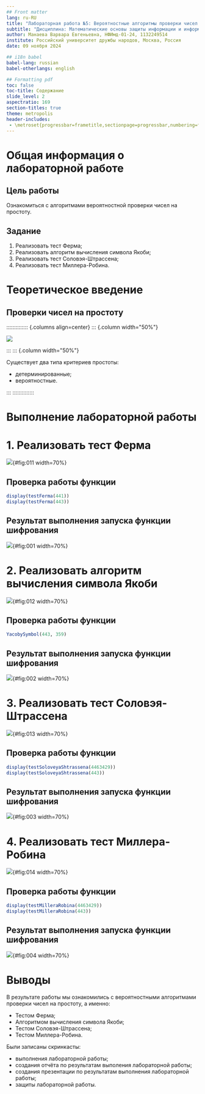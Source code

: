 ```yaml
---
## Front matter
lang: ru-RU
title: "Лабораторная работа №5: Вероятностные алгоритмы проверки чисел на простоту"
subtitle: "Дисциплина: Математические основы защиты информации и информационной безопасности"
author: Манаева Варвара Евгеньевна, НФИмд-01-24, 1132249514
institute: Российский университет дружбы народов, Москва, Россия
date: 09 ноября 2024

## i18n babel
babel-lang: russian
babel-otherlangs: english

## Formatting pdf
toc: false
toc-title: Содержание
slide_level: 2
aspectratio: 169
section-titles: true
theme: metropolis
header-includes:
 - \metroset{progressbar=frametitle,sectionpage=progressbar,numbering=fraction}
---
```


# Общая информация о лабораторной работе

## Цель работы

Ознакомиться с алгоритмами вероятностной проверки чисел на простоту.

## Задание

1. Реализовать тест Ферма;
2. Реализовать алгоритм вычисления символа Якоби;
3. Реализовать тест Соловэя-Штрассена;
4. Реализовать тест Миллера-Робина.

# Теоретическое введение

## Проверки чисел на простоту

:::::::::::::: {.columns align=center}
::: {.column width="50%"}

![](./image/1.jpg)

:::
::: {.column width="50%"}

Существует два типа критериев простоты:

- детерминированные;
- вероятностные.

:::
::::::::::::::

# Выполнение лабораторной работы

# 1. Реализовать тест Ферма

![](image/1_func.png){#fig:011 width=70%}

## Проверка работы функции

```julia
display(testFerma(441))
display(testFerma(443))
```

## Результат выполнения запуска функции шифрования

![](image/1.png){#fig:001 width=70%}

# 2. Реализовать алгоритм вычисления символа Якоби

![](image/2_func.png){#fig:012 width=70%}

## Проверка работы функции

```julia
YacobySymbol(443, 359)
```

## Результат выполнения запуска функции шифрования

![](image/2.png){#fig:002 width=70%}

# 3. Реализовать тест Соловэя-Штрассена

![](image/3_func.png){#fig:013 width=70%}

## Проверка работы функции

```julia
display(testSoloveyaShtrassena(4463429))
display(testSoloveyaShtrassena(443))
```

## Результат выполнения запуска функции шифрования

![](image/3.png){#fig:003 width=70%}

# 4. Реализовать тест Миллера-Робина

![](image/4_func.png){#fig:014 width=70%}

## Проверка работы функции

```julia
display(testMilleraRobina(4463429))
display(testMilleraRobina(443))
```

## Результат выполнения запуска функции шифрования

![](image/4.png){#fig:004 width=70%}

# Выводы

В результате работы мы ознакомились с вероятностными алгоритмами проверки чисел на простоту, а именно:

- Тестом Ферма;
- Алгоритмом вычисления символа Якоби;
- Тестом Соловэя-Штрассена;
- Тестом Миллера-Робина.

Были записаны скринкасты:

- выполнения лабораторной работы;
- создания отчёта по результатам выполения лабораторной работы;
- создания презентации по результатам выполнения лабораторной работы;
- защиты лабораторной работы.